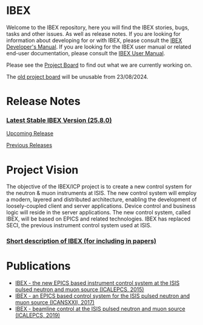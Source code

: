 # IBEX
Welcome to the IBEX repository, here you will find the IBEX stories, bugs, tasks and other issues. As well as release notes.
If you are looking for information about developing for or with IBEX, please consult the [IBEX Developer's Manual](https://isiscomputinggroup.github.io/ibex_developers_manual/).  If you are looking for the IBEX user manual or related end-user documentation, please consult the [IBEX User Manual](https://isiscomputinggroup.github.io/ibex_user_manual/).

Please see the [Project Board](https://github.com/orgs/ISISComputingGroup/projects/27/views/8) to find out what we are currently working on.

The [old project board](https://github.com/ISISComputingGroup/IBEX/projects/1) will be unusable from 23/08/2024.

# Release Notes

### [Latest Stable IBEX Version (25.8.0)](release_notes/Release-Notes-v25.8.0.md)

[Upcoming Release](release_notes/Release-Notes-26.2.0.md)

[Previous Releases](docs/all-releases.md)

<a name="tocVision"></a>
# Project Vision
The objective of the IBEX/ICP project is to create a new control system for the neutron & muon instruments at ISIS.  The new control system will employ a modern, layered and distributed architecture, enabling the development of loosely-coupled client and server applications.  Device control and business logic will reside in the server applications.  The new control system, called IBEX, will be based on EPICS and related technologies. IBEX has replaced SECI, the previous instrument control system used at ISIS.<br>

### [Short description of IBEX (for including in papers)](docs/short-description-of-ibex.md)

# Publications
* [IBEX - the new EPICS based instrument control system at the ISIS pulsed neutron and muon source (ICALEPCS, 2015)](https://accelconf.web.cern.ch/ICALEPCS2015/papers/mopgf048.pdf)
* [IBEX - an EPICS based control system for the ISIS pulsed neutron and muon source (ICANSXXII, 2017)](https://iopscience.iop.org/article/10.1088/1742-6596/1021/1/012019)
* [IBEX - beamline control at the ISIS pulsed neutron and muon source (ICALEPCS, 2019)](https://accelconf.web.cern.ch/icalepcs2019/papers/mocpl01.pdf)
